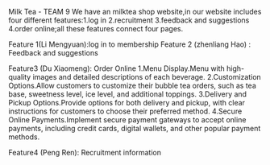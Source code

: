 Milk Tea - TEAM 9
We have an milktea shop website,in our website includes four different features:1.log in 2.recruitment 3.feedback and suggestions 4.order online;all these features connect four pages.

Feature 1(Li Mengyuan):log in to membership
Feature 2 (zhenliang Hao) : Feedback and suggestions

Feature3 (Du Xiaomeng): Order Online
1.Menu Display.Menu with high-quality images and detailed descriptions of each beverage.
2.Customization Options.Allow customers to customize their bubble tea orders, such as tea base, sweetness level, ice level, and additional toppings.
3.Delivery and Pickup Options.Provide options for both delivery and pickup, with clear instructions for customers to choose their preferred method.
4.Secure Online Payments.Implement secure payment gateways to accept online payments, including credit cards, digital wallets, and other popular payment methods.





Feature4 (Peng Ren): Recruitment information
